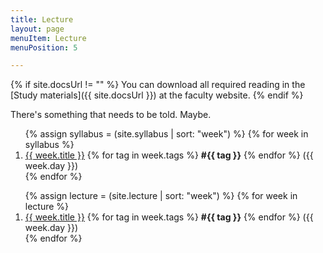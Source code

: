 ```yaml
---
title: Lecture
layout: page
menuItem: Lecture
menuPosition: 5

---
```


{% if site.docsUrl != "" %}
You can download all required reading in the [Study materials]({{ site.docsUrl }}) at the faculty website.
{% endif %}

There's something that needs to be told. Maybe.

<ol>
{% assign syllabus = (site.syllabus | sort: "week") %}
{% for week in syllabus %}
  <li>
  	<a href="{{ site.baseurl }}{{ week.url }}">{{ week.title }}</a> 
  	{% for tag in week.tags %}
  		<b>#{{ tag }}</b>
  	{% endfor %}
  	({{ week.day }})</li>
{% endfor %}
</ol>
<ol>
{% assign lecture = (site.lecture | sort: "week") %}
{% for week in lecture %}
  <li>
  	<a href="{{ site.baseurl }}{{ week.url }}">{{ week.title }}</a> 
  	{% for tag in week.tags %}
  		<b>#{{ tag }}</b>
  	{% endfor %}
  	({{ week.day }})</li>
{% endfor %}
</ol>


